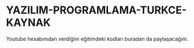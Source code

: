 # YAZILIM-PROGRAMLAMA-TURKCE-KAYNAK
Youtube hesabımdan verdiğim eğitimdeki kodları buradan da paylaşacağım. 
